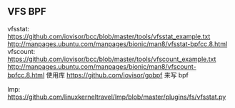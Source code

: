 


## VFS BPF
vfsstat: https://github.com/iovisor/bcc/blob/master/tools/vfsstat_example.txt
http://manpages.ubuntu.com/manpages/bionic/man8/vfsstat-bpfcc.8.html
vfscount: https://github.com/iovisor/bcc/blob/master/tools/vfscount_example.txt
http://manpages.ubuntu.com/manpages/bionic/man8/vfscount-bpfcc.8.html
使用库 https://github.com/iovisor/gobpf 来写 bpf

lmp: https://github.com/linuxkerneltravel/lmp/blob/master/plugins/fs/vfsstat.py

